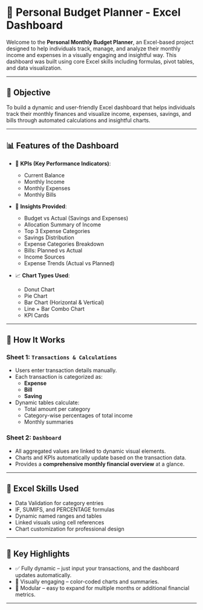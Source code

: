 # 🧮 Personal Budget Planner - Excel Dashboard

Welcome to the **Personal Monthly Budget Planner**, an Excel-based project designed to help individuals 
track, manage, and analyze their monthly income and expenses in a visually engaging and insightful way. 
This dashboard was built using core Excel skills including formulas, pivot tables, and data visualization.

---

## 🎯 Objective

To build a dynamic and user-friendly Excel dashboard that helps individuals track their monthly finances 
and visualize income, expenses, savings, and bills through automated calculations and insightful charts.

---

## 📊 Features of the Dashboard

- 📌 **KPIs (Key Performance Indicators)**:
  - Current Balance
  - Monthly Income
  - Monthly Expenses
  - Monthly Bills

- 🧠 **Insights Provided**:
  - Budget vs Actual (Savings and Expenses)
  - Allocation Summary of Income
  - Top 3 Expense Categories
  - Savings Distribution
  - Expense Categories Breakdown
  - Bills: Planned vs Actual
  - Income Sources
  - Expense Trends (Actual vs Planned)

- 📈 **Chart Types Used**:
  - Donut Chart
  - Pie Chart
  - Bar Chart (Horizontal & Vertical)
  - Line + Bar Combo Chart
  - KPI Cards

---

## 🧾 How It Works

### Sheet 1: `Transactions & Calculations`
- Users enter transaction details manually.
- Each transaction is categorized as:
  - **Expense**
  - **Bill**
  - **Saving**
- Dynamic tables calculate:
  - Total amount per category
  - Category-wise percentages of total income
  - Monthly summaries

### Sheet 2: `Dashboard`
- All aggregated values are linked to dynamic visual elements.
- Charts and KPIs automatically update based on the transaction data.
- Provides a **comprehensive monthly financial overview** at a glance.

---

## 🔧 Excel Skills Used

- Data Validation for category entries
- IF, SUMIFS, and PERCENTAGE formulas
- Dynamic named ranges and tables
- Linked visuals using cell references
- Chart customization for professional design

---

## 📌 Key Highlights

- ✅ Fully dynamic – just input your transactions, and the dashboard updates automatically.
- 🎨 Visually engaging – color-coded charts and summaries.
- 🧩 Modular – easy to expand for multiple months or additional financial metrics.

---
